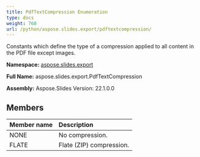 ```yaml
---
title: PdfTextCompression Enumeration
type: docs
weight: 760
url: /python/aspose.slides.export/pdftextcompression/
---
```


Constants which define the type of a compression applied to all content in the PDF file except images.

**Namespace:** [aspose.slides.export](/python/aspose.slides.export/)

**Full Name:** aspose.slides.export.PdfTextCompression

**Assembly:**  Aspose.Slides Version: 22.1.0.0

## **Members**
|**Member name**|**Description**|
| :- | :- |
|NONE|No compression.|
|FLATE|Flate (ZIP) compression.|
